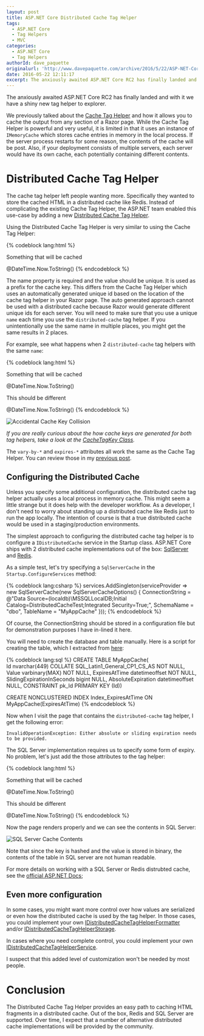 ```yaml
---
layout: post
title: ASP.NET Core Distributed Cache Tag Helper
tags:
  - ASP.NET Core
  - Tag Helpers
  - MVC
categories:
  - ASP.NET Core
  - Tag Helpers
authorId: dave_paquette
originalurl: 'http://www.davepaquette.com/archive/2016/5/22/ASP-NET-Core-Distributed-Cache-Tag-Helper.aspx'
date: 2016-05-22 12:11:17
excerpt: The anxiously awaited ASP.NET Core RC2 has finally landed and with it we have a shiny new tag helper to explorer. In this post we will explore the new Distributed Cache tag helper and how it differs from the already existing Cache tag helper.
---
```


The anxiously awaited ASP.NET Core RC2 has finally landed and with it we have a shiny new tag helper to explorer.

We previously talked about the [Cache Tag Helper](http://www.davepaquette.com/archive/2015/06/03/mvc-6-cache-tag-helper.aspx) and how it allows you to cache the output from any section of a Razor page. While the Cache Tag Helper is powerful and very useful, it is limited in that it uses an instance of `IMemoryCache` which stores cache entries in memory in the local process. If the server process restarts for some reason, the contents of the cache will be post. Also, if your deployment consists of multiple servers, each server would have its own cache, each potentially containing different contents.

# Distributed Cache Tag Helper

The cache tag helper left people wanting more. Specifically they wanted to store the cached HTML in a distributed cache like Redis. Instead of complicating the existing Cache Tag Helper, the ASP.NET team enabled this use-case by adding a new [Distributed Cache Tag Helper](https://github.com/aspnet/Mvc/blob/dev/src/Microsoft.AspNetCore.Mvc.TagHelpers/DistributedCacheTagHelper.cs).

Using the Distributed Cache Tag Helper is very similar to using the Cache Tag Helper:

{% codeblock lang:html %}
<distributed-cache name="MyCache">
    <p>Something that will be cached</p>
    @DateTime.Now.ToString()
</distributed-cache>
{% endcodeblock %}

The name property is required and the value should be unique. It is used as a prefix for the cache key. This differs from the Cache Tag Helper which uses an automatically generated unique id based on the location of the cache tag helper in your Razor page. The auto generated approach cannot be used with a distributed cache because Razor would generate different unique ids for each server. You will need to make sure that you use a unique `name` each time you use the `distributed-cache` tag helper. If you unintentionally use the same name in multiple places, you might get the same results in 2 places.

For example, see what happens when 2 `distributed-cache` tag helpers with the same `name`:

{% codeblock lang:html %}
<distributed-cache name="MyCache">
    <p>Something that will be cached</p>
    @DateTime.Now.ToString()
</distributed-cache>

<distributed-cache name="MyCache">
    <p>This should be different</p>
    @DateTime.Now.ToString()
</distributed-cache>
{% endcodeblock %}

![Accidental Cache Key Collision](http://www.davepaquette.com/images/distributed-cache-key-collision.png)

_If you are really curious about the how cache keys are generated for both tag helpers, take a look at the [CacheTagKey Class](https://github.com/aspnet/Mvc/blob/dev/src/Microsoft.AspNetCore.Mvc.TagHelpers/Cache/CacheTagKey.cs)._

The `vary-by-*` and `expires-*` attributes all work the same as the Cache Tag Helper. You can review those in my [previous post](http://www.davepaquette.com/archive/2015/06/03/mvc-6-cache-tag-helper.aspx).

## Configuring the Distributed Cache

Unless you specify some additional configuration, the distributed cache tag helper actually uses a local process in memory cache. This might seem a little strange but it does help with the developer workflow. As a developer, I don't need to worry about standing up a distributed cache like Redis just to run the app locally. The intention of course is that a true distributed cache would be used in a staging/production environments.

The simplest approach to configuring the distributed cache tag helper is to configure a `IDistributedCache` service in the Startup class. ASP.NET Core ships with 2 distributed cache implementations out of the box: [SqlServer](https://github.com/aspnet/Caching/blob/dev/src/Microsoft.Extensions.Caching.SqlServer/SqlServerCache.cs) and [Redis](https://github.com/aspnet/Caching/blob/dev/src/Microsoft.Extensions.Caching.Redis/RedisCache.cs).

As a simple test, let's try specifying a `SqlServerCache` in the `Startup.ConfigureServices` method:

{% codeblock lang:csharp %}
services.AddSingleton<IDistributedCache>(serviceProvider =>
    new SqlServerCache(new SqlServerCacheOptions()
    {
        ConnectionString = @"Data Source=(localdb)\MSSQLLocalDB;Initial Catalog=DistributedCacheTest;Integrated Security=True;",
        SchemaName = "dbo",
        TableName = "MyAppCache"
    }));
{% endcodeblock %}

Of course, the ConnectionString should be stored in a configuration file but for demonstration purposes I have in-lined it here.

You will need to create the database and table manually. Here is a script for creating the table, which I extracted from [here](https://github.com/aspnet/Caching/blob/dev/src/Microsoft.Extensions.Caching.SqlConfig.Tools/SqlQueries.cs):

{% codeblock lang:sql %}
CREATE TABLE MyAppCache(            
	Id nvarchar(449) COLLATE SQL_Latin1_General_CP1_CS_AS NOT NULL, 
	Value varbinary(MAX) NOT NULL,
	ExpiresAtTime datetimeoffset NOT NULL, 
	SlidingExpirationInSeconds bigint NULL,
	AbsoluteExpiration datetimeoffset NULL,
	CONSTRAINT pk_Id PRIMARY KEY (Id))

CREATE NONCLUSTERED INDEX Index_ExpiresAtTime ON MyAppCache(ExpiresAtTime)
{% endcodeblock %}

Now when I visit the page that contains the `distributed-cache` tag helper, I get the following error:

`InvalidOperationException: Either absolute or sliding expiration needs to be provided.`

The SQL Server implementation requires us to specify some form of expiry. No problem, let's just add the those attributes to the tag helper:

{% codeblock lang:html %}
<distributed-cache name="MyCacheItem1" expires-after="TimeSpan.FromHours(1)">
    <p>Something that will be cached</p>
    @DateTime.Now.ToString()
</distributed-cache>


<distributed-cache name="MyCacheItem2" expires-sliding="TimeSpan.FromMinutes(30)">
    <p>This should be different</p>
    @DateTime.Now.ToString()
</distributed-cache>
{% endcodeblock %} 

Now the page renders properly and we can see the contents in SQL Server:

![SQL Server Cache Contents](http://www.davepaquette.com/images/sql-server-cache-contents.png)

Note that since the key is hashed and the value is stored in binary, the contents of the table in SQL server are not human readable.

For more details on working with a SQL Server or Redis distrubted cache, see the [official ASP.NET Docs](https://docs.asp.net/en/latest/performance/caching/distributed.html);

## Even more configuration
 
 In some cases, you might want more control over how values are serialized or even how the distributed cache is used by the tag helper. In those cases, you could implement your own [IDistributedCacheTagHelperFormatter](https://github.com/aspnet/Mvc/blob/dev/src/Microsoft.AspNetCore.Mvc.TagHelpers/Cache/IDistributedCacheTagHelperFormatter.cs) and/or [IDistributedCacheTagHelperStorage](https://github.com/aspnet/Mvc/blob/dev/src/Microsoft.AspNetCore.Mvc.TagHelpers/Cache/IDistributedCacheTagHelperStorage.cs).
 
 In cases where you need complete control, you could implement your own [IDistributedCacheTagHelperService](https://github.com/aspnet/Mvc/blob/dev/src/Microsoft.AspNetCore.Mvc.TagHelpers/Cache/IDistributedCacheTagHelperService.cs).
 
 I suspect that this added level of customization won't be needed by most people.
 
 # Conclusion
 
 The Distributed Cache Tag Helper provides an easy path to caching HTML fragments in a distributed cache. Out of the box, Redis and SQL Server are supported. Over time, I expect that a number of alternative distributed cache implementations will be provided by the community. 








